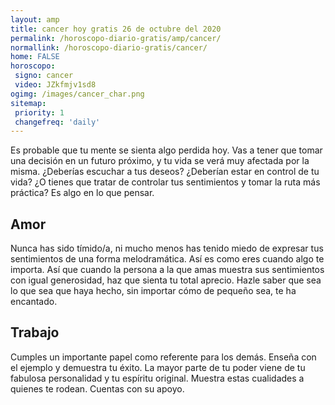 ```yaml
---
layout: amp
title: cancer hoy gratis 26 de octubre del 2020 
permalink: /horoscopo-diario-gratis/amp/cancer/
normallink: /horoscopo-diario-gratis/cancer/
home: FALSE
horoscopo:
 signo: cancer
 video: JZkfmjv1sd8
ogimg: /images/cancer_char.png
sitemap:
 priority: 1
 changefreq: 'daily'
---
```



Es probable que tu mente se sienta algo perdida hoy. Vas a tener que tomar una decisión en un futuro próximo, y tu vida se verá muy afectada por la misma. ¿Deberías escuchar a tus deseos? ¿Deberían estar en control de tu vida? ¿O tienes que tratar de controlar tus sentimientos y tomar la ruta más práctica? Es algo en lo que pensar.

## Amor

Nunca has sido tímido/a, ni mucho menos has tenido miedo de expresar tus sentimientos de una forma melodramática. Así es como eres cuando algo te importa. Así que cuando la persona a la que amas muestra sus sentimientos con igual generosidad, haz que sienta tu total aprecio. Hazle saber que sea lo que sea que haya hecho, sin importar cómo de pequeño sea, te ha encantado.

## Trabajo

Cumples un importante papel como referente para los demás. Enseña con el ejemplo y demuestra tu éxito. La mayor parte de tu poder viene de tu fabulosa personalidad y tu espíritu original. Muestra estas cualidades a quienes te rodean. Cuentas con su apoyo.